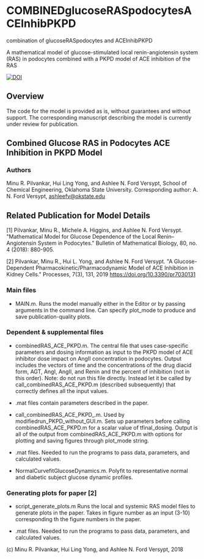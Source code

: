 # COMBINEDglucoseRASpodocytesACEInhibPKPD
combination of glucoseRASpodocytes and ACEInhibPKPD

A mathematical model of glucose-stimulated local renin-angiotensin system (RAS) in podocytes combined with a PKPD model of ACE inhibition of the RAS

[![DOI](https://zenodo.org/badge/DOI/10.5281/zenodo.2550842.svg)](https://doi.org/10.5281/zenodo.2550842)

## Overview
The code for the model is provided as is, without guarantees and without support. The corresponding manuscript describing the model is currently under review for publication.

## Combined Glucose RAS in Podocytes ACE Inhibition in PKPD Model
### Authors
Minu R. Pilvankar, Hui Ling Yong, and Ashlee N. Ford Versypt, 
School of Chemical Engineering,
Oklahoma State University.
Corresponding author: A. N. Ford Versypt, ashleefv@okstate.edu

## Related Publication for Model Details
[1] Pilvankar, Minu R., Michele A. Higgins, and Ashlee N. Ford Versypt. "Mathematical Model for Glucose Dependence of the Local Renin–Angiotensin System in Podocytes." Bulletin of Mathematical Biology, 80, no. 4 (2018): 880-905.

[2] Pilvankar, Minu R., Hui L. Yong, and Ashlee N. Ford Versypt. "A Glucose-Dependent Pharmacokinetic/Pharmacodynamic Model of ACE Inhibition in Kidney Cells." Processes, 7(3), 131, 2019 https://doi.org/10.3390/pr7030131

### Main files
* MAIN.m.
   Runs the model manually either in the Editor or by passing arguments in the
   command line. Can specify plot_mode to produce and save publication-quality plots.

### Dependent & supplemental files

* combinedRAS_ACE_PKPD.m.
   The central file that uses case-specific parameters and dosing information 
   as input to the PKPD model of ACE inhibitor dose impact on AngII 
   concentration in podocytes. Output includes the vectors of time and the concentrations of 
   the drug diacid form, AGT, AngI, AngII, and Renin and the percent of inhibition 
   (not in this order). Note: do not run this file directly. Instead let it be called by call_combinedRAS_ACE_PKPD.m
   (described subsequently) that correctly defines all the input values.

* .mat files contain parameters described in the paper.
   
* call_combinedRAS_ACE_PKPD_.m.
   Used by modifiedrun_PKPD_without_GUI.m. 
   Sets up parameters before calling combinedRAS_ACE_PKPD.m for a scalar 
   value of tfinal_dosing. Output is all of the output from 
   combinedRAS_ACE_PKPD.m with options for plotting and saving figures
   through plot_mode string.
   
* .mat files. 
   Needed to run the programs to pass data, parameters, and calculated values.
   
* NormalCurvefitGlucoseDynamics.m.
 Polyfit to representative normal and diabetic subject glucose dynamic profiles.

### Generating plots for paper [2]
* script_generate_plots.m
Runs the local and systemic RAS model files to generate plots in the paper. Takes in figure number as an input (3-10) corresponding th the figure numbers in the paper.

* .mat files. 
   Needed to run the programs to pass data, parameters, and calculated values.

(c) Minu R. Pilvankar, Hui Ling Yong, and Ashlee N. Ford Versypt, 2018
